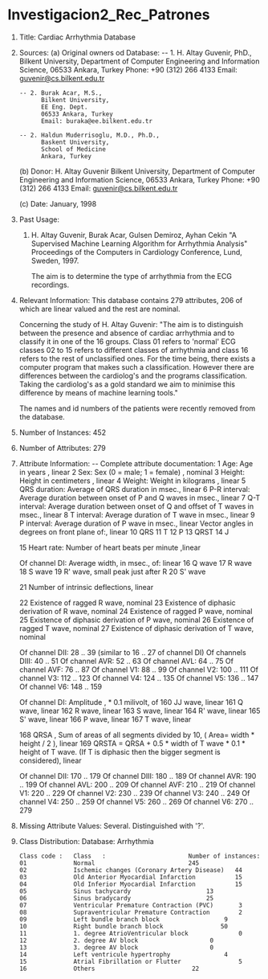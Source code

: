 # Investigacion2_Rec_Patrones

1. Title: Cardiac Arrhythmia Database

2. Sources:
   (a) Original owners od Database:
       -- 1. H. Altay Guvenir, PhD., 
             Bilkent University,
             Department of Computer Engineering and Information Science,
             06533 Ankara, Turkey
             Phone: +90 (312) 266 4133
             Email: guvenir@cs.bilkent.edu.tr

       -- 2. Burak Acar, M.S.,
             Bilkent University, 
             EE Eng. Dept. 
             06533 Ankara, Turkey
             Email: buraka@ee.bilkent.edu.tr

       -- 2. Haldun Muderrisoglu, M.D., Ph.D., 
             Baskent University, 
             School of Medicine
             Ankara, Turkey

   (b) Donor: H. Altay Guvenir
              Bilkent University,
              Department of Computer Engineering and Information Science,
              06533 Ankara, Turkey
              Phone: +90 (312) 266 4133
              Email: guvenir@cs.bilkent.edu.tr

   (c) Date: January, 1998

3. Past Usage:
   1. H. Altay Guvenir, Burak Acar, Gulsen Demiroz, Ayhan Cekin
      "A Supervised Machine Learning Algorithm for Arrhythmia Analysis"
      Proceedings of the Computers in Cardiology Conference, 
      Lund, Sweden, 1997.
      
      The aim is to determine the type of arrhythmia from 
      the ECG recordings.

4. Relevant Information:
     This database contains 279 attributes, 206 of which are linear
     valued and the rest are nominal. 

     Concerning the study of H. Altay Guvenir: "The aim is to distinguish
     between the presence and absence of cardiac arrhythmia and to
     classify it in one of the 16 groups. Class 01 refers to 'normal'
     ECG classes 02 to 15 refers to different classes of arrhythmia
     and class 16 refers to the rest of unclassified ones. For the
     time being, there exists a computer program that makes such a
     classification. However there are differences between the
     cardiolog's and the programs classification. Taking the
     cardiolog's as a gold standard we aim to minimise this difference
     by means of machine learning tools."

     The names and id numbers of the patients were recently 
     removed from the database.

5. Number of Instances: 452

6. Number of Attributes: 279

7. Attribute Information:
   -- Complete attribute documentation:
      1 Age: Age in years , linear
      2 Sex: Sex (0 = male; 1 = female) , nominal
      3 Height: Height in centimeters , linear
      4 Weight: Weight in kilograms , linear
      5 QRS duration: Average of QRS duration in msec., linear
      6 P-R interval: Average duration between onset of P and Q waves
        in msec., linear
      7 Q-T interval: Average duration between onset of Q and offset
        of T waves in msec., linear
      8 T interval: Average duration of T wave in msec., linear
      9 P interval: Average duration of P wave in msec., linear
     Vector angles in degrees on front plane of:, linear
     10 QRS
     11 T
     12 P
     13 QRST
     14 J

     15 Heart rate: Number of heart beats per minute ,linear
    
     Of channel DI:
      Average width, in msec., of: linear
      16 Q wave
      17 R wave
      18 S wave
      19 R' wave, small peak just after R
      20 S' wave

      21 Number of intrinsic deflections, linear

      22 Existence of ragged R wave, nominal
      23 Existence of diphasic derivation of R wave, nominal
      24 Existence of ragged P wave, nominal
      25 Existence of diphasic derivation of P wave, nominal
      26 Existence of ragged T wave, nominal
      27 Existence of diphasic derivation of T wave, nominal

     Of channel DII: 
      28 .. 39 (similar to 16 .. 27 of channel DI)
     Of channels DIII:
      40 .. 51
     Of channel AVR:
      52 .. 63
     Of channel AVL:
      64 .. 75
     Of channel AVF:
      76 .. 87
     Of channel V1:
      88 .. 99
     Of channel V2:
      100 .. 111
     Of channel V3:
      112 .. 123
     Of channel V4:
      124 .. 135
     Of channel V5:
      136 .. 147
     Of channel V6:
      148 .. 159

     Of channel DI:
      Amplitude , * 0.1 milivolt, of
      160 JJ wave, linear
      161 Q wave, linear
      162 R wave, linear
      163 S wave, linear
      164 R' wave, linear
      165 S' wave, linear
      166 P wave, linear
      167 T wave, linear
      
      168 QRSA , Sum of areas of all segments divided by 10,
          ( Area= width * height / 2 ), linear
      169 QRSTA = QRSA + 0.5 * width of T wave * 0.1 * height of T
          wave. (If T is diphasic then the bigger segment is
          considered), linear

     Of channel DII:
      170 .. 179
     Of channel DIII:
      180 .. 189
     Of channel AVR:
      190 .. 199
     Of channel AVL:
      200 .. 209
     Of channel AVF:
      210 .. 219
     Of channel V1:
      220 .. 229
     Of channel V2:
      230 .. 239
     Of channel V3:
      240 .. 249
     Of channel V4:
      250 .. 259
     Of channel V5:
      260 .. 269
     Of channel V6:
      270 .. 279
      
8. Missing Attribute Values: Several.  Distinguished with '?'.

9. Class Distribution:
       Database:  Arrhythmia
       
       Class code :   Class   :                       Number of instances:
       01             Normal				          245
       02             Ischemic changes (Coronary Artery Disease)   44
       03             Old Anterior Myocardial Infarction           15
       04             Old Inferior Myocardial Infarction           15
       05             Sinus tachycardy			           13
       06             Sinus bradycardy			           25
       07             Ventricular Premature Contraction (PVC)       3
       08             Supraventricular Premature Contraction	    2
       09             Left bundle branch block 		            9	
       10             Right bundle branch block		           50
       11             1. degree AtrioVentricular block	            0	
       12             2. degree AV block		            0
       13             3. degree AV block		            0
       14             Left ventricule hypertrophy 	            4
       15             Atrial Fibrillation or Flutter	            5
       16             Others				           22
